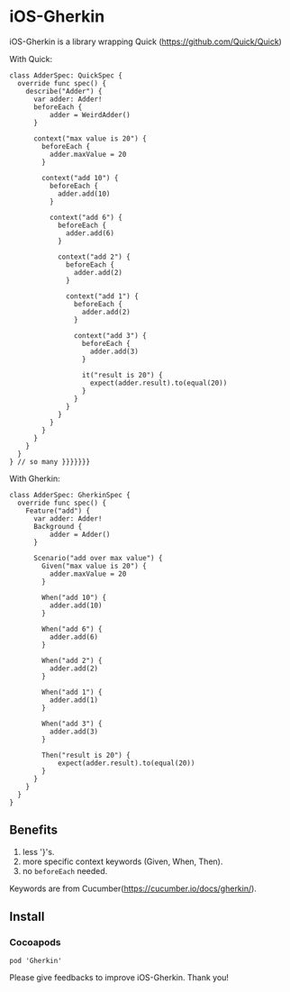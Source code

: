 # iOS-Gherkin

iOS-Gherkin is a library wrapping Quick (https://github.com/Quick/Quick)

With Quick:
```
class AdderSpec: QuickSpec {
  override func spec() {
    describe("Adder") {
      var adder: Adder!
      beforeEach {
          adder = WeirdAdder()
      }

      context("max value is 20") {
        beforeEach {
          adder.maxValue = 20
        }

        context("add 10") {
          beforeEach {
            adder.add(10)
          }

          context("add 6") {
            beforeEach {
              adder.add(6)
            }

            context("add 2") {
              beforeEach {
                adder.add(2)
              }

              context("add 1") {
                beforeEach {
                  adder.add(2)
                }
                
                context("add 3") {
                  beforeEach {
                    adder.add(3)
                  }
                  
                  it("result is 20") {
                    expect(adder.result).to(equal(20))
                  }
                }
              }
            }
          }
        }
      }
    }
  }
} // so many }}}}}}} 
```

With Gherkin:
```
class AdderSpec: GherkinSpec {
  override func spec() {
    Feature("add") {
      var adder: Adder!
      Background {
          adder = Adder()
      }

      Scenario("add over max value") {
        Given("max value is 20") {
          adder.maxValue = 20
        }
        
        When("add 10") {
          adder.add(10)
        }
        
        When("add 6") {
          adder.add(6)
        }
        
        When("add 2") {
          adder.add(2)
        }
        
        When("add 1") {
          adder.add(1)
        }
        
        When("add 3") {
          adder.add(3)
        }

        Then("result is 20") {
            expect(adder.result).to(equal(20))
        }
      }
    }
  }
}
```

## Benefits
1. less '}'s.
2. more specific context keywords (Given, When, Then).
3. no ```beforeEach``` needed.

Keywords are from Cucumber(https://cucumber.io/docs/gherkin/).

## Install
### Cocoapods
```
pod 'Gherkin'
```

Please give feedbacks to improve iOS-Gherkin. Thank you!

